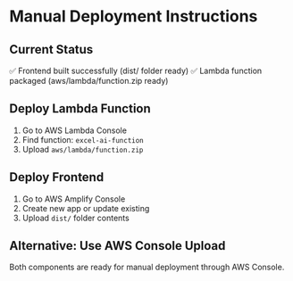 # Manual Deployment Instructions

## Current Status
✅ Frontend built successfully (dist/ folder ready)
✅ Lambda function packaged (aws/lambda/function.zip ready)

## Deploy Lambda Function
1. Go to AWS Lambda Console
2. Find function: `excel-ai-function`
3. Upload `aws/lambda/function.zip`

## Deploy Frontend
1. Go to AWS Amplify Console
2. Create new app or update existing
3. Upload `dist/` folder contents

## Alternative: Use AWS Console Upload
Both components are ready for manual deployment through AWS Console.
